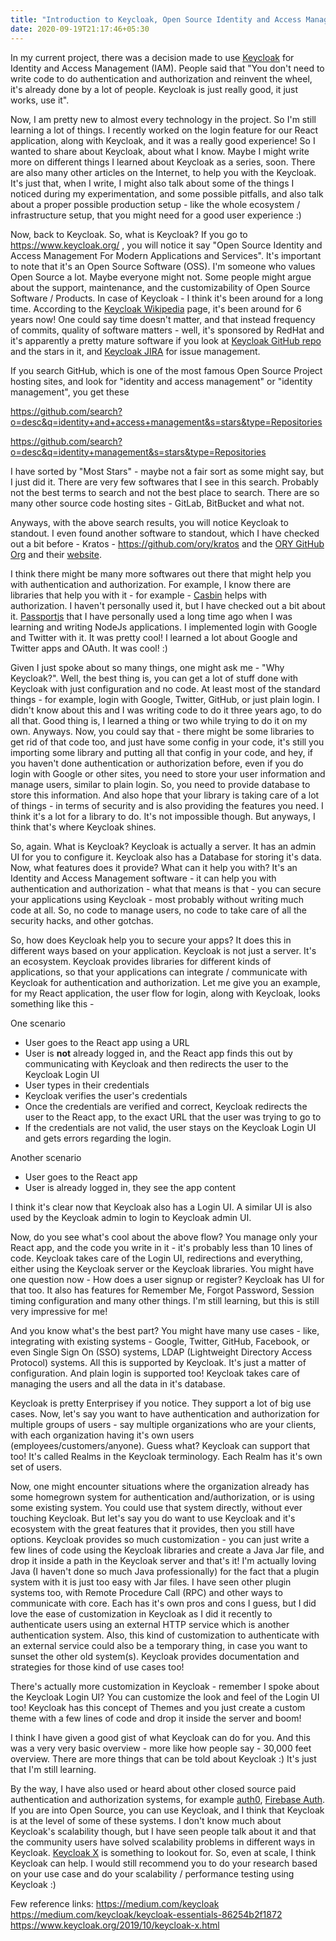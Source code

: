 ```yaml
---
title: "Introduction to Keycloak, Open Source Identity and Access Management System"
date: 2020-09-19T21:17:46+05:30
---
```


In my current project, there was a decision made to use
[Keycloak](https://www.keycloak.org/) for Identity and Access Management (IAM).
People said that "You don't need to write code to do authentication and
authorization and reinvent the wheel, it's already done by a lot of people.
Keycloak is just really good, it just works, use it".

Now, I am pretty new to almost every technology in the project. So I'm still
learning a lot of things. I recently worked on the login feature for our React
application, along with Keycloak, and it was a really good experience! So I
wanted to share about Keycloak, about what I know. Maybe I might write more on
different things I learned about Keycloak as a series, soon. There are also many
other articles on the Internet, to help you with the Keycloak. It's just that,
when I write, I might also talk about some of the things I noticed during my
experimentation, and some possible pitfalls, and also talk about a proper
possible production setup - like the whole ecosystem / infrastructure setup,
that you might need for a good user experience :)

Now, back to Keycloak. So, what is Keycloak? If you go to
https://www.keycloak.org/ , you will notice it say "Open Source Identity and
Access Management For Modern Applications and Services". It's important to note
that it's an Open Source Software (OSS). I'm someone who values Open Source a
lot. Maybe everyone might not. Some people might argue about the support,
maintenance, and the customizability of Open Source Software / Products. In
case of Keycloak - I think it's been around for a long time. According to the
[Keycloak Wikipedia](https://en.wikipedia.org/wiki/Keycloak) page, it's been
around for 6 years now! One could say time doesn't matter, and that instead
frequency of commits, quality of software matters - well, it's sponsored by
RedHat and it's apparently a pretty mature software if you look at
[Keycloak GitHub repo](https://github.com/keycloak/keycloak/) and the stars in
it, and [Keycloak JIRA](https://issues.redhat.com/projects/KEYCLOAK/) for issue
management.

If you search GitHub, which is one of the most famous Open Source Project
hosting sites, and look for "identity and access management" or
"identity management", you get these

https://github.com/search?o=desc&q=identity+and+access+management&s=stars&type=Repositories

https://github.com/search?o=desc&q=identity+management&s=stars&type=Repositories

I have sorted by "Most Stars" - maybe not a fair sort as some might say, but I
just did it. There are very few softwares that I see in this search. Probably
not the best terms to search and not the best place to search. There are so many
other source code hosting sites - GitLab, BitBucket and what not. 

Anyways, with the above search results, you will notice Keycloak to standout.
I even found another software to standout, which I have checked out a bit
before - Kratos - https://github.com/ory/kratos and the
[ORY GitHub Org](https://github.com/ory) and their
[website](https://www.ory.sh/). 

I think there might be many more softwares out there that might help you with 
authentication and authorization. For example, I know there are libraries that
help you with it - for example - [Casbin](https://casbin.org/) helps with
authorization. I haven't personally used it, but I have checked out a bit about
it. [Passportjs](http://www.passportjs.org/) that I have personally used a long
time ago when I was learning and writing NodeJs applications. I implemented login
with Google and Twitter with it. It was pretty cool! I learned a lot about
Google and Twitter apps and OAuth. It was cool! :)

Given I just spoke about so many things, one might ask me - "Why Keycloak?".
Well, the best thing is, you can get a lot of stuff done with Keycloak with just
configuration and no code. At least most of the standard things - for example,
login with Google, Twitter, GitHub, or just plain login. I didn't know about
this and I was writing code to do it three years ago, to do all that. Good thing
is, I learned a thing or two while trying to do it on my own. Anyways. Now, you
could say that - there might be some libraries to get rid of that code too,
and just have some config in your code, it's still you importing some
library and putting all that config in your code, and hey, if you haven't done 
authentication or authorization before, even if you do login with Google or
other sites, you need to store your user information and manage users, similar
to plain login. So, you need to provide database to store this information. And
also hope that your library is taking care of a lot of things - in terms of
security and is also providing the features you need. I think it's a lot for a
library to do. It's not impossible though. But anyways, I think that's where
Keycloak shines.

So, again. What is Keycloak? Keycloak is actually a server. It has an admin UI
for you to configure it. Keycloak also has a Database for storing it's data.
Now, what features does it provide? What can it help you with? It's an Identity
and Access Management software - it can help you with authentication and
authorization - what that means is that - you can secure your applications using
Keycloak - most probably without writing much code at all. So, no code to
manage users, no code to take care of all the security hacks, and other gotchas.

So, how does Keycloak help you to secure your apps? It does this in different
ways based on your application. Keycloak is not just a server. It's an ecosystem.
Keycloak provides libraries for different kinds of applications, so that your
applications can integrate / communicate with Keycloak for authentication and 
authorization. Let me give you an example, for my React application, the user
flow for login, along with Keycloak, looks something like this -

One scenario
* User goes to the React app using a URL
* User is **not** already logged in, and the React app finds this out by
communicating with Keycloak and then redirects the user to the Keycloak Login UI
* User types in their credentials
* Keycloak verifies the user's credentials
* Once the credentials are verified and correct, Keycloak redirects the user to
the React app, to the exact URL that the user was trying to go to
* If the credentials are not valid, the user stays on the Keycloak Login UI and
gets errors regarding the login.

Another scenario
* User goes to the React app
* User is already logged in, they see the app content

I think it's clear now that Keycloak also has a Login UI. A similar UI is also
used by the Keycloak admin to login to Keycloak admin UI.

Now, do you see what's cool about the above flow? You manage only your React
app, and the code you write in it - it's probably less than 10 lines of code.
Keycloak takes care of the Login UI, redirections and everything, either using
the Keycloak server or the Keycloak libraries. You might have one question now -
How does a user signup or register? Keycloak has UI for that too. It also has
features for Remember Me, Forgot Password, Session timing configuration and many
other things. I'm still learning, but this is still very impressive for me!

And you know what's the best part? You might have many use cases - like,
integrating with existing systems - Google, Twitter, GitHub, Facebook, or even
Single Sign On (SSO) systems, LDAP (Lightweight Directory Access Protocol)
systems. All this is supported by Keycloak. It's just a matter of configuration.
And plain login is supported too! Keycloak takes care of managing the users and
all the data in it's database.

Keycloak is pretty Enterprisey if you notice. They support a lot of big use
cases. Now, let's say you want to have authentication and authorization for
multiple groups of users - say multiple organizations who are your clients, with
each organization having it's own users (employees/customers/anyone).
Guess what? Keycloak can support that too! It's called Realms in the Keycloak
terminology. Each Realm has it's own set of users.

Now, one might encounter situations where the organization already has some
homegrown system for authentication and/authorization, or is using some existing
system. You could use that system directly, without ever touching Keycloak. But
let's say you do want to use Keycloak and it's ecosystem with the great features
that it provides, then you still have options. Keycloak provides so much
customization - you can just write a few lines of code using the Keycloak
libraries and create a Java Jar file, and drop it inside a path in the Keycloak
server and that's it! I'm actually loving Java (I haven't done so much Java
professionally) for the fact that a plugin system with it is just too easy with
Jar files. I have seen other plugin systems too, with Remote Procedure Call (RPC)
and other ways to communicate with core. Each has it's own pros and cons I guess,
but I did love the ease of customization in Keycloak as I did it recently to
authenticate users using an external HTTP service which is another authentication
system. Also, this kind of customization to authenticate with an external
service could also be a temporary thing, in case you want to sunset the other
old system(s). Keycloak provides documentation and strategies for those kind of
use cases too!

There's actually more customization in Keycloak - remember I spoke about the
Keycloak Login UI? You can customize the look and feel of the Login UI too!
Keycloak has this concept of Themes and you just create a custom theme with a
few lines of code and drop it inside the server and boom!

I think I have given a good gist of what Keycloak can do for you. And this was
a very very basic overview - more like how people say - 30,000 feet overview.
There are more things that can be told about Keycloak :) It's just that I'm
still learning.

By the way, I have also used or heard about other closed source paid
authentication and authorization systems, for example
[auth0](https://auth0.com/), [Firebase Auth](https://firebase.google.com/docs/auth/).
If you are into Open Source, you can use Keycloak, and I think that Keycloak is
at the level of some of these systems. I don't know much about Keycloak's
scalability though, but I have seen people talk about it and that the community
users have solved scalability problems in different ways in Keycloak.
[Keycloak X](https://www.keycloak.org/2019/10/keycloak-x.html) is something to
lookout for. So, even at scale, I think Keycloak can help. I would still
recommend you to do your research based on your use case and do your
scalability / performance testing using Keycloak :)

Few reference links:
https://medium.com/keycloak
https://medium.com/keycloak/keycloak-essentials-86254b2f1872
https://www.keycloak.org/2019/10/keycloak-x.html
